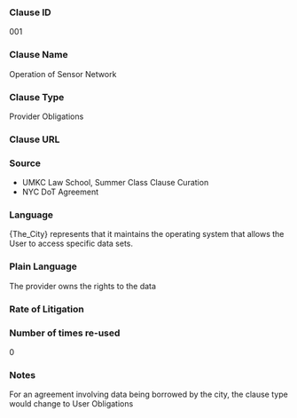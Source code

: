 ### Clause ID
001

### Clause Name 
Operation of Sensor Network

### Clause Type
Provider Obligations

### Clause URL 

### Source 
* UMKC Law School, Summer Class Clause Curation
* NYC DoT Agreement

### Language
{The_City} represents that it maintains the operating system that allows the User to access specific data sets. 

### Plain Language
The provider owns the rights to the data 

### Rate of Litigation

### Number of times re-used
0

### Notes 
For an agreement involving data being borrowed by the city, the clause type would change to User Obligations

